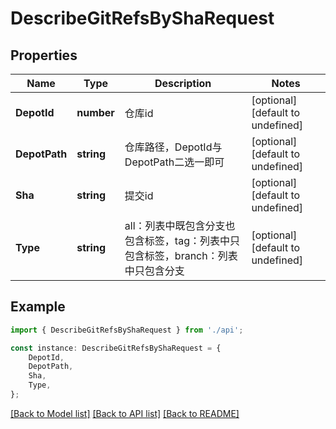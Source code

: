 # DescribeGitRefsByShaRequest


## Properties

Name | Type | Description | Notes
------------ | ------------- | ------------- | -------------
**DepotId** | **number** | 仓库id | [optional] [default to undefined]
**DepotPath** | **string** | 仓库路径，DepotId与DepotPath二选一即可 | [optional] [default to undefined]
**Sha** | **string** | 提交id | [optional] [default to undefined]
**Type** | **string** | all：列表中既包含分支也包含标签，tag：列表中只包含标签，branch：列表中只包含分支 | [optional] [default to undefined]

## Example

```typescript
import { DescribeGitRefsByShaRequest } from './api';

const instance: DescribeGitRefsByShaRequest = {
    DepotId,
    DepotPath,
    Sha,
    Type,
};
```

[[Back to Model list]](../README.md#documentation-for-models) [[Back to API list]](../README.md#documentation-for-api-endpoints) [[Back to README]](../README.md)
